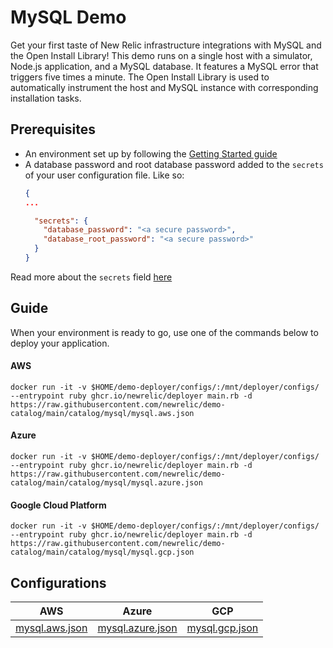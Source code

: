 # MySQL Demo
Get your first taste of New Relic infrastructure integrations with MySQL and the Open Install Library! This demo runs on a single host with a simulator, Node.js application, and a MySQL database. It features a MySQL error that triggers five times a minute. The Open Install Library is used to automatically instrument the host and MySQL instance with corresponding installation tasks.

## Prerequisites
* An environment set up by following the [Getting Started guide](../../GETTING_STARTED.md)
* A database password and root database password added to the `secrets` of your user configuration file. Like so:
  ```json
  {
  ...

    "secrets": {
      "database_password": "<a secure password>",
      "database_root_password": "<a secure password>"
    }
  }
  ```
Read more about the `secrets` field [here](https://github.com/newrelic/demo-deployer/blob/main/documentation/user_config/secrets.md)

## Guide
When your environment is ready to go, use one of the commands below to deploy your application.

#### AWS
```
docker run -it -v $HOME/demo-deployer/configs/:/mnt/deployer/configs/ --entrypoint ruby ghcr.io/newrelic/deployer main.rb -d https://raw.githubusercontent.com/newrelic/demo-catalog/main/catalog/mysql/mysql.aws.json
```

#### Azure
```
docker run -it -v $HOME/demo-deployer/configs/:/mnt/deployer/configs/ --entrypoint ruby ghcr.io/newrelic/deployer main.rb -d https://raw.githubusercontent.com/newrelic/demo-catalog/main/catalog/mysql/mysql.azure.json
```

#### Google Cloud Platform
```
docker run -it -v $HOME/demo-deployer/configs/:/mnt/deployer/configs/ --entrypoint ruby ghcr.io/newrelic/deployer main.rb -d https://raw.githubusercontent.com/newrelic/demo-catalog/main/catalog/mysql/mysql.gcp.json
```

## Configurations
| AWS | Azure | GCP |
|---|---|---|
| [mysql.aws.json](https://raw.githubusercontent.com/newrelic/demo-catalog/main/catalog/mysql/mysql.aws.json) | [mysql.azure.json](https://raw.githubusercontent.com/newrelic/demo-catalog/main/catalog/mysql/mysql.azure.json) | [mysql.gcp.json](https://raw.githubusercontent.com/newrelic/demo-catalog/main/catalog/mysql/mysql.gcp.json) |

